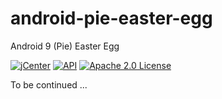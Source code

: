 # android-pie-easter-egg
Android 9 (Pie) Easter Egg

[![jCenter](https://img.shields.io/badge/jCenter-1.0-brightgreen.svg?style=flat)](https://bintray.com/just-apps/android-pie-easter-egg/Android-Pie-Easter-Egg/1.0/)
[![API](https://img.shields.io/badge/API-24%2B-blue.svg?style=flat)](https://android-arsenal.com/api?level=24)
[![Apache 2.0 License](https://img.shields.io/badge/license-Apache%202.0-blue.svg?style=flat)](https://github.com/Just-Apps/android-pie-easter-egg/blob/develop/LICENSE.md)

To be continued ...
